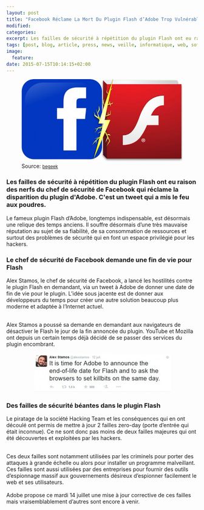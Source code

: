 ```yaml
---
layout: post
title: "Facebook Réclame La Mort Du Plugin Flash d’Adobe Trop Vulnérable"
modified:
categories: 
excerpt: Les failles de sécurité à répétition du plugin Flash ont eu raison des nerfs du chef de sécurité de Facebook qui réclame la disparition du plugin d'Adobe. C'est un tweet qui a mis le feu aux poudres. 
tags: [post, blog, article, press, news, veille, informatique, web, software, hardware, logiciel, facebook, adobe, flash, geek, actualité, actu, fatza, brice, phatza, mort, sécurité, youtube, mozilla]
image:
  feature:
date: 2015-07-15T10:14:15+02:00
---
```


<figure>
	<img src="../images/faceflash/facebook-flash.jpg" alt="Facebook vs Flash">
	Source: <small><a href="http://www.begeek.fr/flash-facebook-veut-la-mort-du-celebre-plugin-dadobe-175395">begeek</a></small>
</figure>

<h3>Les failles de sécurité à répétition du plugin Flash ont eu raison des nerfs du chef de sécurité de Facebook qui réclame la disparition du plugin d'Adobe. C'est un tweet qui a mis le feu aux poudres.</h3>

<p>Le fameux plugin Flash d’Adobe, longtemps indispensable, est désormais une relique des temps anciens. Il souffre désormais d’une très mauvaise réputation au sujet de sa fiabilité, de sa consommation de ressources et surtout des problèmes de sécurité qui en font un espace privilégié pour les hackers.</p>

<h3>Le chef de sécurité de Facebook demande une fin de vie pour Flash</h3>

<p>Alex Stamos, le chef de sécurité de Facebook, a lancé les hostilités contre le plugin Flash en demandant, via un tweet à Adobe de donner une date de fin de vie pour le plugin. L’idée sous jacente est de donner aux développeurs du temps pour créer une autre solution beaucoup plus moderne et adaptée à l’Internet actuel.</p>
<br>
Alex Stamos a poussé sa demande en demandant aux navigateurs de désactiver le Flash le jour de la fin annoncée du plugin. YouTube et Mozilla ont depuis un certain temps déjà décidé de se passer des services du plugin encombrant.

<figure>
	<center><img src="../images/faceflash/tweet-alex-stamos.jpg" alt="Alex Stamos"></center>
</figure>

<h3>Des failles de sécurité béantes dans le plugin Flash</h3>

<p>Le piratage de la société Hacking Team et les conséquences qui en ont découlé ont permis de mettre à jour 2 failles zero-day (porte d’entrée qui était inconnue). Ce ne sont donc pas moins de deux failles majeures qui ont été découvertes et exploitées par les hackers.</p>
<br>
Ces deux failles sont notamment utilisées par les criminels pour porter des attaques à grande échelle ou alors pour installer un programme malveillant. Ces failles sont aussi utilisées par des entreprises pour fournir des outils d’espionnage massif aux gouvernements désireux d’espionner facilement le web et ses utilisateurs.
<br><br>
Adobe propose ce mardi 14 juillet une mise à jour corrective de ces failles mais vraisemblablement d’autres sont encore à venir.
